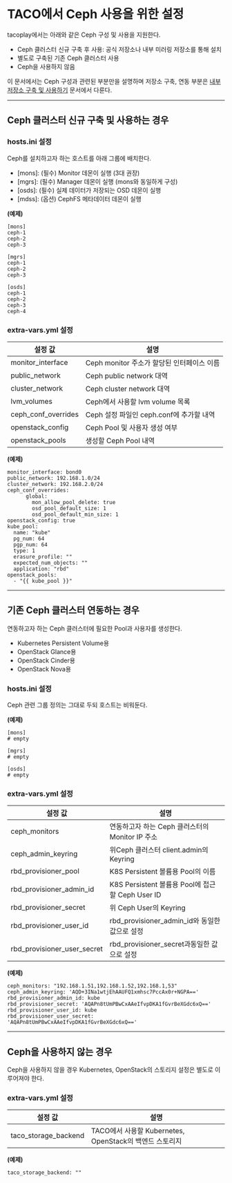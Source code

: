 TACO에서 Ceph 사용을 위한 설정
=============================

tacoplay에서는 아래와 같은 Ceph 구성 및 사용을 지원한다.
* Ceph 클러스터 신규 구축 후 사용: 공식 저장소나 내부 미러링 저장소를 통해 설치
* 별도로 구축된 기존 Ceph 클러스터 사용
* Ceph을 사용하지 않음

이 문서에서는 Ceph 구성과 관련된 부분만을 설명하며 저장소 구축, 연동 부분은 [내부 저장소 구축 및 사용하기](local-package-repo.md) 문서에서 다룬다.

* * *
Ceph 클러스터 신규 구축 및 사용하는 경우
-------------------------
### hosts.ini 설정
Ceph를 설치하고자 하는 호스트를 아래 그룹에 배치한다.
* [mons]: (필수) Monitor 데몬이 실행 (3대 권장)
* [mgrs]: (필수) Manager 데몬이 실행 (mons와 동일하게 구성)
* [osds]: (필수) 실제 데이터가 저장되는 OSD 데몬이 실행
* [mdss]: (옵션) CephFS 메타데이터 데몬이 실행

**(예제)**
```
[mons]
ceph-1
ceph-2
ceph-3

[mgrs]
ceph-1
ceph-2
ceph-3

[osds]
ceph-1
ceph-2
ceph-3
ceph-4
```

### extra-vars.yml 설정
| 설정 값             | 설명                                       | 
|---------------------|--------------------------------------------|
| monitor_interface   | Ceph monitor 주소가 할당된 인터페이스 이름 |
| public_network      | Ceph public network 대역                   |
| cluster_network     | Ceph cluster network 대역                  |
| lvm_volumes         | Ceph에서 사용할 lvm volume 목록            |
| ceph_conf_overrides | Ceph 설정 파일인 ceph.conf에 추가할 내역   |
| openstack_config    | Ceph Pool 및 사용자 생성 여부              |
| openstack_pools     | 생성할 Ceph Pool 내역                      |

**(예제)**
```
monitor_interface: bond0
public_network: 192.168.1.0/24
cluster_network: 192.168.2.0/24
ceph_conf_overrides:
      global:
        mon_allow_pool_delete: true
        osd_pool_default_size: 1
        osd_pool_default_min_size: 1
openstack_config: true
kube_pool:
  name: "kube"
  pg_num: 64
  pgp_num: 64
  type: 1
  erasure_profile: ""
  expected_num_objects: ""
  application: "rbd"
openstack_pools:
  - "{{ kube_pool }}"
```
* * *

기존 Ceph 클러스터 연동하는 경우
------------------
연동하고자 하는 Ceph 클러스터에 필요한 Pool과 사용자를 생성한다.
* Kubernetes Persistent Volume용
* OpenStack Glance용
* OpenStack Cinder용
* OpenStack Nova용

### hosts.ini 설정
Ceph 관련 그룹 정의는 그대로 두되 호스트는 비워둔다.

**(예제)**
```
[mons]
# empty

[mgrs]
# empty

[osds]
# empty
```

### extra-vars.yml 설정
| 설정 값                     | 설명                                                    |
|-----------------------------|---------------------------------------------------------|
| ceph_monitors               | 연동하고자 하는 Ceph 클러스터의 Monitor IP 주소         |
| ceph_admin_keyring          | 위Ceph 클러스터 client.admin의 Keyring                  |
| rbd_provisioner_pool        | K8S Persistent 볼륨용 Pool의 이름                       |
| rbd_provisioner_admin_id    | K8S Persistent 볼륨용 Pool에 접근할 Ceph User ID        |
| rbd_provisioner_secret      | 위 Ceph User의 Keyring |
| rbd_provisioner_user_id     | rbd_provisioner_admin_id와 동일한 값으로 설정|
| rbd_provisioner_user_secret | rbd_provisioner_secret과동일한 값으로 설정|

**(예제)**
```
ceph_monitors: "192.168.1.51,192.168.1.52,192.168.1,53"
ceph_admin_keyring: 'AQD+3INa1wtjEhAAUFQ1xmhsc7PccAx0r+NGPA=='
rbd_provisioner_admin_id: kube
rbd_provisioner_secret: 'AQAPn8tUmPBwCxAAeIfvpDKA1fGvrBeXGdc6xQ=='
rbd_provisioner_user_id: kube
rbd_provisioner_user_secret: 'AQAPn8tUmPBwCxAAeIfvpDKA1fGvrBeXGdc6xQ=='
```

* * *

Ceph을 사용하지 않는 경우
----------------
Ceph을 사용하지 않을 경우 Kubernetes, OpenStack의 스토리지 설정은 별도로 이루어져야 한다.
### extra-vars.yml 설정
| 설정 값              | 설명                                                    |
|----------------------|---------------------------------------------------------|
| taco_storage_backend | TACO에서 사용할 Kubernetes, OpenStack의 백엔드 스토리지 |

**(예제)**
```
taco_storage_backend: ""
```
